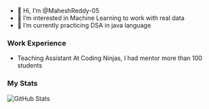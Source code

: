 - 👋 Hi, I’m @MaheshReddy-05
- 👀 I’m interested in Machine Learning to work with real data
- 🌱 I’m currently practicing DSA in java language 
### Work Experience 
-   Teaching Assistant At Coding Ninjas,  I had mentor more than 100 students
<!-- - 💞️ I’m looking to collaborate on  -->
<!-- - 📫 How to reach me ... -->

<!---
MaheshReddy-05/MaheshReddy-05 is a ✨ special ✨ repository because its `README.md` (this file) appears on your GitHub profile.
You can click the Preview link to take a look at your changes.
--->
### My Stats  

![GitHub Stats](https://github-readme-stats.vercel.app/api?username=MaheshReddy-05&theme=radical)
